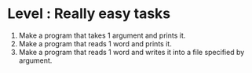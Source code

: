 # Level : Really easy tasks
1. Make a program that takes 1 argument and prints it.
2. Make a program that reads 1 word and prints it.
3. Make a program that reads 1 word and writes it into a file specified by argument.

